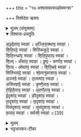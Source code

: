 +++
title = "१७ अश्वावयवरूपहोममन्त्राः"

+++
विश्वेदेवा ऋषयः

<details><summary>मूलम् (संयुक्तम्)</summary>

अ॒ञ्ज्ये॒ताय॒ स्वाहा॑ञ्जिस॒क्थाय॒ स्वाहा॑ शिति॒पदे॒ स्वाहा॒ शिति॑ककुदे॒ स्वाहा॑ शिति॒रन्ध्रा॑य॒ स्वाहा॑ शितिपृ॒ष्ठाय॒ स्वाहा॑ शि॒त्यँसा॑य॒ स्वाहा॑ पुष्प॒कर्णा॑य॒ स्वाहा॑ शि॒त्योष्ठा॑य॒ स्वाहा॑ शिति॒भ्रवे॒ स्वाहा॒ शिति॑भसदे॒ स्वाहा॑ श्वे॒तानू॑काशाय॒ स्वाहा॒ञ्जये॒ स्वाहा॑ ल॒लामा॑य॒ स्वाहाऽसि॑तज्ञवे॒ स्वाहा॑ कृष्णै॒ताय॒ स्वाहा॑ रोहितै॒ताय॒ स्वाहा॑रुणै॒ताय॒ स्वाहे॒दृशा॑य॒ स्वाहा॑ की॒दृशा॑य॒ स्वाहा॑ ता॒दृशा॑य॒ स्वाहा॑ स॒दृशा॑य॒ स्वाहा॒ विस॑दृशाय॒ स्वाहा॒ सुस॑दृ॒शाय॒ स्वाहा॑ रू॒पाय॒ स्वाहा॒ सर्व॑स्मै॒ स्वाहा॑ ॥ [39]  
</details>

<details open><summary>विश्वास-प्रस्तुतिः</summary>

अ॒ञ्ज्ये॒ताय॒ स्वाहा॑ । अ॒ञ्जि॒स॒क्थाय॒ स्वाहा॑ ।  
शि॒ति॒पदे॒ स्वाहा॑ । शिति॑ककुदे॒ स्वाहा॑ ।  
शि॒ति॒रन्ध्रा॑य॒ स्वाहा॑ । शि॒ति॒पृ॒ष्ठाय॒ स्वाहा॑ ।  
शि॒त्य् - अँसा॑य॒ स्वाहा॑ । पु॒ष्प॒ - कर्णा॑य॒ स्वाहा॑ ।  
शि॒त्य् - ओष्ठा॑य॒ स्वाहा॑ । शि॒ति॒भ्रवे॒ स्वाहा॑ ।  
शिति॑भसदे॒ स्वाहा॑ । श्वे॒तानू॑काशाय॒ स्वाहा॑ ।  
अ॒ञ्जये॒ स्वाहा॑ । ल॒लामा॑य॒ स्वाहा॑ ।  
असि॑तज्ञवे॒ स्वाहा॑ । कृ॒ष्णै॒ताय॒ स्वाहा॑ ।  
रो॒हि॒तै॒ताय॒ स्वाहा॑ । अ॒रु॒णै॒ताय॒ स्वाहा॑ ।  
ई॒दृशा॑य॒ स्वाहा॑ । की॒दृशा॑य॒ स्वाहा॑ ।  
ता॒दृशा॑य॒ स्वाहा॑ । स॒दृशा॑य॒ स्वाहा॑ ।  
विस॑दृशाय॒ स्वाहा॑ । सुस॑दृ॒शाय॒ स्वाहा॑ ।  
रू॒पाय॒ स्वाहा॑ । सर्व॑स्मै॒ स्वाहा॑ ॥ [39]
</details>

<details><summary>मूलम्</summary>

अ॒ञ्ज्ये॒ताय॒ स्वाहा॑ । अ॒ञ्जि॒स॒क्थाय॒ स्वाहा॑ ।  
शि॒ति॒पदे॒ स्वाहा॑ । शिति॑ककुदे॒ स्वाहा॑ ।  
शि॒ति॒रन्ध्रा॑य॒ स्वाहा॑ । शि॒ति॒पृ॒ष्ठाय॒ स्वाहा॑ ।  
शि॒त्य् - अँसा॑य॒ स्वाहा॑ । पु॒ष्प॒ - कर्णा॑य॒ स्वाहा॑ ।  
शि॒त्य् - ओष्ठा॑य॒ स्वाहा॑ । शि॒ति॒भ्रवे॒ स्वाहा॑ ।  
शिति॑भसदे॒ स्वाहा॑ । श्वे॒तानू॑काशाय॒ स्वाहा॑ ।  
अ॒ञ्जये॒ स्वाहा॑ । ल॒लामा॑य॒ स्वाहा॑ ।  
असि॑तज्ञवे॒ स्वाहा॑ । कृ॒ष्णै॒ताय॒ स्वाहा॑ ।  
रो॒हि॒तै॒ताय॒ स्वाहा॑ । अ॒रु॒णै॒ताय॒ स्वाहा॑ ।  
ई॒दृशा॑य॒ स्वाहा॑ । की॒दृशा॑य॒ स्वाहा॑ ।  
ता॒दृशा॑य॒ स्वाहा॑ । स॒दृशा॑य॒ स्वाहा॑ ।  
विस॑दृशाय॒ स्वाहा॑ । सुस॑दृ॒शाय॒ स्वाहा॑ ।  
रू॒पाय॒ स्वाहा॑ । सर्व॑स्मै॒ स्वाहा॑ ॥ [39]
</details>

<details><summary>भट्टभास्कर-टीका</summary>

1अथाश्वरूपाणि जुहोति - अञ्ज्येतायेत्यादि ॥ अञ्ज्येताय केचिदाहुः - अञ्जिः शुक्लः एतः सन्ध्यावर्णं इति । अन्ये आहुः - अञ्जिः कृष्णः एतः शुक्लः इति । अञ्जिश्चासौ एतश्च अञ्ज्येतः । 'वर्णो वर्णेन' इति समासः, 'वर्णो वर्णेषु' इति पूर्वपदप्रकृतिस्वरत्वस्य 'अनेतः' इति पर्युदासात् । समासान्तोदात्तत्वमेव भवति । अञ्जिसक्थाय शुक्लसक्थाय । ऊरुमूलस्थानि अस्थीनि सक्थीनि । 'बहुव्रीहौ सक्थ्यक्ष्णोः' इति षच्, 'सक्थं चाक्रान्तात्' इत्युत्तरपदान्तोदात्तत्वम् । शितिपदे शुक्लपादाय 'पादस्य लोपः' इति लोपः समासान्त, 'पादः पत्' इति पद्भावः, 'शितेर्नित्या बह्वच्' इत्युतरपदप्रकृतिस्वरत्वम् । शितिककुदि शुक्लककुदाय । ककुदस्यावस्थायां लोपः । कदाचिच् बह्वच्त्वात् शितिस्वराभावात् । शितिरन्ध्रादिषु स एव च स्वरः प्रवर्तते । पुष्पकर्णाय पुष्पाकारलक्षणं कर्णयोर्यस्य । 'कर्णो वर्णलक्षणात्' इत्युत्तरपदाद्युदात्तत्वम् । शितिभसदे । भसत् अपानप्रदेशः, 'अभसत्' इति पर्युदासात् शितिस्वराभावः । श्वेतानूकाय श्वेताक्षायेति केचित् । श्वेतशरीरप्रकाशायेत्यन्ये । अञ्जये सर्वशुक्लाय । ललामाय ललामवते । असितज्ञवे, छान्दसो ज्ञुभावो जानुनः । कृष्णैताय कृष्णश्चासावेतश्च, स्वरसमासौ पूर्वावेव । एवमुत्तरयोरपि लोहितः शुक्लाधिको रक्तः । ईदृशाय इदमिव पश्यत्यात्मानमिति 'त्यदादिषु दृशः' इति कन्प्रत्ययः, 'इदंकिमोरीश्की' । एवं कीदृशाय । सदृशाय 'समानान्ययोश्च' इति कन् । योगविभागात् अन्यत्रापीष्यते इति समानस्य सभावः । रूपाय रूपमात्राय । सर्वस्मै अनुक्तायापि ॥

इति सप्तमे तृतीये सप्तदशोनुवाकः ॥  
</details>
